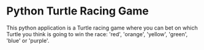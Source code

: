 # Python Turtle Racing Game
This python application is a Turtle racing game where you can bet on which Turtle you think is going to win the race: 'red', 'orange', 'yellow', 'green', 'blue' or 'purple'.